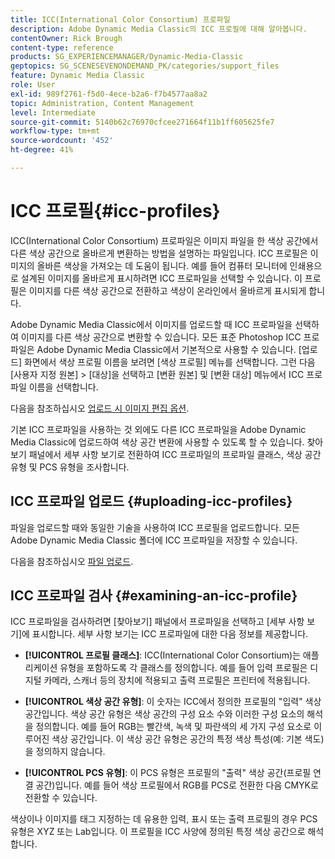 ```yaml
---
title: ICC(International Color Consortium) 프로파일
description: Adobe Dynamic Media Classic의 ICC 프로필에 대해 알아봅니다.
contentOwner: Rick Brough
content-type: reference
products: SG_EXPERIENCEMANAGER/Dynamic-Media-Classic
geptopics: SG_SCENESEVENONDEMAND_PK/categories/support_files
feature: Dynamic Media Classic
role: User
exl-id: 989f2761-f5d0-4ece-b2a6-f7b4577aa8a2
topic: Administration, Content Management
level: Intermediate
source-git-commit: 5140b62c76970cfcee271664f11b1ff605625fe7
workflow-type: tm+mt
source-wordcount: '452'
ht-degree: 41%

---
```


# ICC 프로필{#icc-profiles}

ICC(International Color Consortium) 프로파일은 이미지 파일을 한 색상 공간에서 다른 색상 공간으로 올바르게 변환하는 방법을 설명하는 파일입니다. ICC 프로필은 이미지의 올바른 색상을 가져오는 데 도움이 됩니다. 예를 들어 컴퓨터 모니터에 인쇄용으로 설계된 이미지를 올바르게 표시하려면 ICC 프로파일을 선택할 수 있습니다. 이 프로필은 이미지를 다른 색상 공간으로 전환하고 색상이 온라인에서 올바르게 표시되게 합니다.

Adobe Dynamic Media Classic에서 이미지를 업로드할 때 ICC 프로파일을 선택하여 이미지를 다른 색상 공간으로 변환할 수 있습니다. 모든 표준 Photoshop ICC 프로파일은 Adobe Dynamic Media Classic에서 기본적으로 사용할 수 있습니다. [업로드] 화면에서 색상 프로필 이름을 보려면 [색상 프로필] 메뉴를 선택합니다. 그런 다음 [사용자 지정 원본] > [대상]을 선택하고 [변환 원본] 및 [변환 대상] 메뉴에서 ICC 프로파일 이름을 선택합니다.

다음을 참조하십시오 [업로드 시 이미지 편집 옵션](image-editing-options-upload.md#image-editing-options-at-upload).

기본 ICC 프로파일을 사용하는 것 외에도 다른 ICC 프로파일을 Adobe Dynamic Media Classic에 업로드하여 색상 공간 변환에 사용할 수 있도록 할 수 있습니다. 찾아보기 패널에서 세부 사항 보기로 전환하여 ICC 프로파일의 프로파일 클래스, 색상 공간 유형 및 PCS 유형을 조사합니다.

## ICC 프로파일 업로드 {#uploading-icc-profiles}

파일을 업로드할 때와 동일한 기술을 사용하여 ICC 프로필을 업로드합니다. 모든 Adobe Dynamic Media Classic 폴더에 ICC 프로파일을 저장할 수 있습니다.

다음을 참조하십시오 [파일 업로드](uploading-files.md#uploading_your_files).

## ICC 프로파일 검사 {#examining-an-icc-profile}

ICC 프로파일을 검사하려면 [찾아보기] 패널에서 프로파일을 선택하고 [세부 사항 보기]에 표시합니다. 세부 사항 보기는 ICC 프로파일에 대한 다음 정보를 제공합니다.

* **[!UICONTROL 프로필 클래스]**: ICC(International Color Consortium)는 애플리케이션 유형을 포함하도록 각 클래스를 정의합니다. 예를 들어 입력 프로필은 디지털 카메라, 스캐너 등의 장치에 적용되고 출력 프로필은 프린터에 적용됩니다.

* **[!UICONTROL 색상 공간 유형]**: 이 숫자는 ICC에서 정의한 프로필의 &quot;입력&quot; 색상 공간입니다. 색상 공간 유형은 색상 공간의 구성 요소 수와 이러한 구성 요소의 해석을 정의합니다. 예를 들어 RGB는 빨간색, 녹색 및 파란색의 세 가지 구성 요소로 이루어진 색상 공간입니다. 이 색상 공간 유형은 공간의 특정 색상 특성(예: 기본 색도)을 정의하지 않습니다.

* **[!UICONTROL PCS 유형]**: 이 PCS 유형은 프로필의 &quot;출력&quot; 색상 공간(프로필 연결 공간)입니다. 예를 들어 색상 프로필에서 RGB를 PCS로 전환한 다음 CMYK로 전환할 수 있습니다.

색상이나 이미지를 태그 지정하는 데 유용한 입력, 표시 또는 출력 프로필의 경우 PCS 유형은 XYZ 또는 Lab입니다. 이 프로필을 ICC 사양에 정의된 특정 색상 공간으로 해석합니다.
